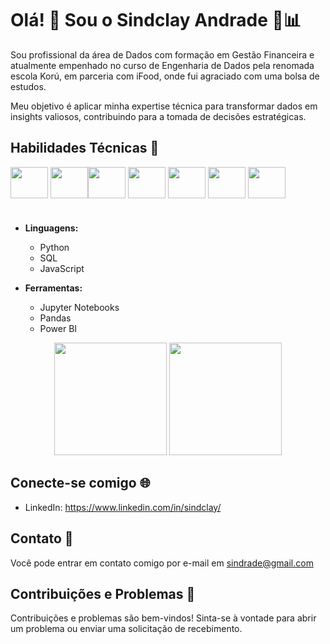 # Olá! 👋 Sou o Sindclay Andrade 💼📊

Sou profissional da área de Dados com formação em Gestão Financeira e atualmente empenhado no curso de Engenharia de Dados pela renomada escola Korú, em parceria com iFood, onde fui agraciado com uma bolsa de estudos.

Meu objetivo é aplicar minha expertise técnica para transformar dados em insights valiosos, contribuindo para a tomada de decisões estratégicas.

## Habilidades Técnicas 🚀

<img align="center" height="50" width="60" src="https://cdn.jsdelivr.net/gh/devicons/devicon/icons/python/python-original.svg" /> <img align="center" height="50" width="60" src="https://cdn.jsdelivr.net/gh/devicons/devicon/icons/jupyter/jupyter-original-wordmark.svg" /><img align="center" height="50" width="60" src="https://cdn.jsdelivr.net/gh/devicons/devicon/icons/microsoftsqlserver/microsoftsqlserver-plain-wordmark.svg" /> <img align="center" height="50" width="60" src="https://cdn.jsdelivr.net/gh/devicons/devicon/icons/javascript/javascript-original.svg" /> <img align="center" height="50" width="60" src="https://cdn.jsdelivr.net/gh/devicons/devicon/icons/html5/html5-original.svg" /> <img align="center" height="50" width="60" src="https://cdn.jsdelivr.net/gh/devicons/devicon/icons/css3/css3-original.svg" /> <img align="center" height="50" width="60" src="https://cdn.jsdelivr.net/gh/devicons/devicon/icons/git/git-original.svg" />


# 
- **Linguagens:**
  - Python
  - SQL
  - JavaScript

- **Ferramentas:**
  - Jupyter Notebooks
  - Pandas
  - Power BI


<div align="center">
  <img height="180" src="https://github-readme-stats.vercel.app/api?username=sindrade&show_icons=true&theme=transparent"/>
  <img height="180" src="https://github-readme-stats.vercel.app/api/top-langs/?username=sindrade&layout=compact"/>
</div>


## Conecte-se comigo 🌐

- LinkedIn: https://www.linkedin.com/in/sindclay/


## Contato 📧

Você pode entrar em contato comigo por e-mail em sindrade@gmail.com

## Contribuições e Problemas 🤝

Contribuições e problemas são bem-vindos! Sinta-se à vontade para abrir um problema ou enviar uma solicitação de recebimento.

